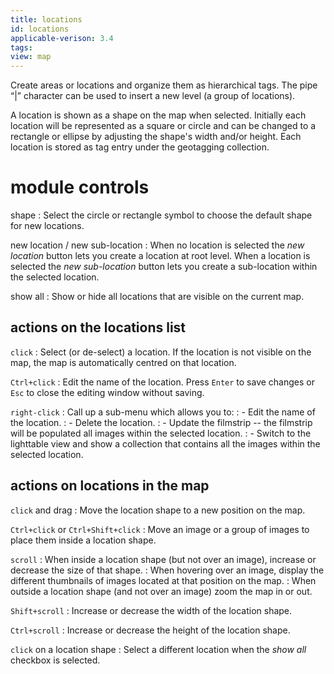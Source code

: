 ```yaml
---
title: locations
id: locations
applicable-verison: 3.4
tags: 
view: map
---
```


Create areas or locations and organize them as hierarchical tags. The pipe “|” character can be used to insert a new level (a group of locations).

A location is shown as a shape on the map when selected. Initially each location will be represented as a square or circle and can be changed to a rectangle or ellipse by adjusting the shape's width and/or height. Each location is stored as tag entry under the geotagging collection.

# module controls

shape
: Select the circle or rectangle symbol to choose the default shape for new locations.

new location / new sub-location
: When no location is selected the _new location_ button lets you create a location at root level. When a location is selected the _new sub-location_ button lets you create a sub-location within the selected location.

show all
: Show or hide all locations that are visible on the current map.


## actions on the locations list

`click`
: Select (or de-select) a location. If the location is not visible on the map, the map is automatically centred on that location.

`Ctrl+click`
: Edit the name of the location. Press `Enter` to save changes or `Esc` to close the editing window without saving.

`right-click`
: Call up a sub-menu which allows you to:
: - Edit the name of the location.
: - Delete the location.
: - Update the filmstrip -- the filmstrip will be populated all images within the selected location.
: - Switch to the lighttable view and show a collection that contains all the images within the selected location.

## actions on locations in the map

`click` and drag
: Move the location shape to a new position on the map.

`Ctrl+click` or `Ctrl+Shift+click`
: Move an image or a group of images to place them inside a location shape.

`scroll`
: When inside a location shape (but not over an image), increase or decrease the size of that shape.
: When hovering over an image, display the different thumbnails of images located at that position on the map.
: When outside a location shape (and not over an image) zoom the map in or out.

`Shift+scroll`
: Increase or decrease the width of the location shape.

`Ctrl+scroll`
: Increase or decrease the height of the location shape.

`click` on a location shape
: Select a different location when the _show all_ checkbox is selected.

